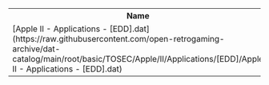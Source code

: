 <table>
<tr><th>Name</th><th>Size</th></tr>
<tr><td>
[Apple II - Applications - [EDD].dat](https://raw.githubusercontent.com/open-retrogaming-archive/dat-catalog/main/root/basic/TOSEC/Apple/II/Applications/[EDD]/Apple II - Applications - [EDD].dat)
</td><td>58452</td></tr>
</table>
